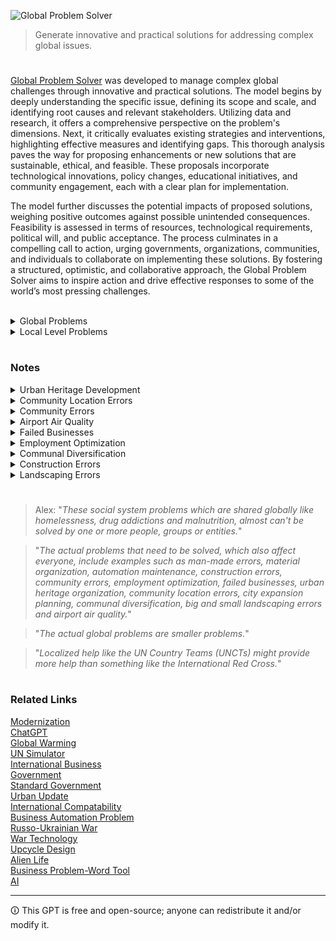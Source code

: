 ![Global Problem Solver](https://github.com/sourceduty/Global-Problems/assets/123030236/077a5d3a-16e2-435b-bd6b-26da169711b2)

> Generate innovative and practical solutions for addressing complex global issues.

#

[Global Problem Solver](https://chat.openai.com/g/g-2sjHPTA5y-global-problem-solver) was developed to manage complex global challenges through innovative and practical solutions. The model begins by deeply understanding the specific issue, defining its scope and scale, and identifying root causes and relevant stakeholders. Utilizing data and research, it offers a comprehensive perspective on the problem's dimensions. Next, it critically evaluates existing strategies and interventions, highlighting effective measures and identifying gaps. This thorough analysis paves the way for proposing enhancements or new solutions that are sustainable, ethical, and feasible. These proposals incorporate technological innovations, policy changes, educational initiatives, and community engagement, each with a clear plan for implementation.

The model further discusses the potential impacts of proposed solutions, weighing positive outcomes against possible unintended consequences. Feasibility is assessed in terms of resources, technological requirements, political will, and public acceptance. The process culminates in a compelling call to action, urging governments, organizations, communities, and individuals to collaborate on implementing these solutions. By fostering a structured, optimistic, and collaborative approach, the Global Problem Solver aims to inspire action and drive effective responses to some of the world’s most pressing challenges.

<br>

<details><summary>Global Problems</summary>
<br>

### Global Problems

```
1. Climate Change
2. Biodiversity Loss
3. Ocean Acidification
4. Freshwater Scarcity
5. Air Pollution
6. Deforestation
7. Soil Degradation
8. Overfishing
9. Global Health Inequities
10. Pandemic Preparedness
11. Antimicrobial Resistance
12. Non-communicable Diseases
13. Mental Health Disorders
14. Malnutrition
15. Hunger and Food Insecurity
16. Obesity
17. Unsafe Water and Sanitation
18. Energy Security
19. Fossil Fuel Dependency
20. Nuclear Safety
21. Renewable Energy Adoption
22. Waste Management
23. Plastic Pollution
24. Hazardous Chemicals
25. Urban Sprawl
26. Infrastructure Decay
27. Traffic Congestion
28. Public Transport Deficiency
29. Housing Affordability
30. Homelessness
31. Unemployment
32. Underemployment
33. Labor Rights Violations
34. Child Labor
35. Forced Labor
36. Gender Inequality
37. Racial Discrimination
38. LGBTQ+ Rights
39. Age Discrimination
40. Disability Rights
41. Refugee Crises
42. Forced Displacement
43. Human Trafficking
44. Political Instability
45. Terrorism
46. Armed Conflicts
47. Nuclear Proliferation
48. Cybersecurity Threats
49. Information Warfare
50. Data Privacy Issues
51. Misinformation and Disinformation
52. Intellectual Property Rights
53. Patent Wars
54. Digital Divide
55. Media Censorship
56. Freedom of Speech
57. Corruption
58. Judicial Inefficacy
59. Electoral Integrity
60. Political Polarization
61. Economic Inequality
62. Poverty
63. Wealth Concentration
64. Economic Sanctions
65. Global Trade Imbalances
66. Currency Instability
67. Debt Crises
68. Financial Market Volatility
69. Cryptocurrency Regulation
70. Agricultural Productivity
71. Land Use Conflicts
72. Water Rights Disputes
73. Desertification
74. Natural Disasters
75. Climate Adaptation
76. Sea Level Rise
77. Arctic Melting
78. Permafrost Thawing
79. Geoengineering
80. Space Debris
81. Space Exploration Ethics
82. Bioethics
83. Genetic Engineering
84. AI Ethics
85. AI and Automation Job Displacement
86. Technological Unemployment
87. Digital Literacy
88. Education Access
89. Quality of Education
90. Student Debt
91. Cultural Preservation
92. Heritage Site Conservation
93. Animal Welfare
94. Zoonotic Diseases
95. Veterinary Public Health
96. Invasive Species
97. Pesticide Use
98. Fertilizer Runoff
99. Acid Rain
100. Global Governance
101. Aging Population
102. Youth Unemployment
103. Maternal Health
104. Infant Mortality
105. Immunization Rates
106. Healthcare Accessibility
107. Healthcare Affordability
108. Endemic Diseases
109. Epidemic Outbreaks
110. Health System Resilience
111. Drug Accessibility
112. Quality of Pharmaceuticals
113. Biomedical Research Funding
114. Mental Health Stigma
115. Psychological Support Services
116. Dietary Shifts
117. Food Waste
118. Crop Diversity
119. GMO Controversies
120. Organic Farming
121. Sustainable Agriculture
122. Aquaculture Impacts
123. Land Grabbing
124. Smallholder Farmer Support
125. Agricultural Subsidies
126. Food Labeling Laws
127. Nutrition Education
128. Sustainable Diets
129. Ecosystem Services
130. Wildlife Conservation
131. Elephant Poaching
132. Rhino Poaching
133. Shark Finning
134. Coral Reef Degradation
135. Marine Protected Areas
136. Ocean Noise Pollution
137. Deep Sea Mining
138. Arctic Sovereignty
139. Antarctic Conservation
140. Tropical Forest Conservation
141. Savanna Preservation
142. Peatland Protection
143. Wetland Restoration
144. Drought Management
145. Flood Risk Management
146. Hurricane Preparedness
147. Earthquake Resilience
148. Volcanic Activity Monitoring
149. Tsunami Warning Systems
150. Disaster Relief Coordination
151. Climate Refugees
152. Environmental Migration
153. Disaster Recovery Planning
154. Sustainable Cities
155. Green Building
156. Smart Urban Planning
157. Public Space Utilization
158. Urban Biodiversity
159. Heat Island Effect
160. Light Pollution
161. Noise Pollution
162. Air Quality Monitoring
163. Indoor Air Quality
164. Occupational Health and Safety
165. Worker Welfare
166. Fair Trade
167. Sustainable Fashion
168. Circular Economy
169. Resource Efficiency
170. Supply Chain Transparency
171. Product Lifecycle Assessment
172. Zero Waste Initiatives
173. Recycling Rates
174. Upcycling Practices
175. E-waste Management
176. Water Footprint Reduction
177. Carbon Footprint Calculation
178. Greenhouse Gas Emissions Trading
179. Carbon Capture and Storage
180. Renewable Energy Certificates
181. Energy Efficiency Standards
182. Sustainable Transport
183. Electric Vehicles
184. Public Transit Expansion
185. Bicycle Infrastructure
186. Pedestrianization
187. Green Space Development
188. Reforestation
189. Afforestation
190. Soil Conservation
191. Land Restoration
192. Biochar Utilization
193. Agroforestry
194. Wildlife Corridors
195. Species Reintroduction
196. Conservation Breeding
197. Exotic Pet Trade
198. Wildlife Smuggling
199. Biodiversity Monitoring
200. Global Environmental Governance
201. Soil Salinization
202. Overgrazing
203. Loss of Indigenous Knowledge
204. Cultural Erosion
205. Language Extinction
206. Digital Rights Management
207. Access to Internet
208. Net Neutrality
209. E-Government
210. Online Voting Security
211. Mass Surveillance
212. Privacy Laws
213. Biometric Data Protection
214. Drone Regulation
215. Robotics in the Workplace
216. Ethical AI Development
217. Machine Learning Bias
218. Algorithm Transparency
219. Facial Recognition Ethics
220. Tech Monopolies
221. Economic Decoupling
222. Global Supply Chain Vulnerability
223. Trade Protectionism
224. Economic Espionage
225. Currency Manipulation
226. Financial Inclusion
227. Microfinance
228. Mobile Banking
229. Impact Investing
230. Sustainable Finance
231. Green Bonds
232. Social Impact Bonds
233. Corporate Social Responsibility
234. Ethical Investing
235. Business Ethics
236. Corporate Governance
237. Shareholder Activism
238. Stakeholder Engagement
239. Non-profit Effectiveness
240. Philanthropy Impact
241. Charity Accountability
242. Volunteerism
243. Community Organizing
244. Civic Engagement
245. Public Participation
246. Social Movements
247. Grassroots Campaigns
248. Political Activism
249. Electoral Reform
250. Voter Accessibility
251. Campaign Finance Reform
252. Lobbying Transparency
253. Judicial Reform
254. Legal Aid Accessibility
255. Prison Reform
256. Rehabilitation Programs
257. Death Penalty
258. Drug Policy
259. Alcohol Abuse
260. Tobacco Control
261. Addiction Treatment
262. Harm Reduction
263. Youth Programs
264. Elderly Care
265. Social Security Sustainability
266. Disability Access
267. Mental Health Facilities
268. Psychiatric Care
269. Cultural Competence in Healthcare
270. Integrative Medicine
271. Alternative Energy Sources
272. Energy Storage Technologies
273. Smart Grid Technology
274. Nuclear Fusion
275. Hydrogen Economy
276. Sustainable Biofuels
277. Carbon Pricing
278. Emissions Reduction Targets
279. Climate Finance
280. Climate Justice
281. Environmental Law
282. Water Management
283. Water Pollution
284. Heavy Metal Contamination
285. Air Quality Regulations
286. Noise Regulation
287. Radiation Exposure
288. Electromagnetic Field Exposure
289. Pesticide Regulations
290. Chemical Safety
291. Hazardous Waste Management
292. Radioactive Waste Management
293. Brownfield Redevelopment
294. Land Use Planning
295. Urban Regeneration
296. Park Development
297. Wildlife Management
298. Ecotourism
299. Sustainable Travel
300. Heritage Conservation
```

<br>
</details>
<details><summary>Local Level Problems</summary>
<br>

- Infrastructure maintenance issues
- Urban planning challenges
- Environmental health concerns
- Community and social cohesion
- Economic disparities
- Employment issues
- Health regulation compliance
- Safety regulation compliance
- Education quality gaps
- Skill development challenges
- Cultural heritage preservation
- Transport inefficiencies
- Mobility issues
- Local environmental sustainability
- Water supply maintenance
- Sewage system upkeep
- Public transportation maintenance
- Power grid reliability
- Waste management problems
- Zoning regulation issues
- Overcrowding in urban areas
- Underutilization of land
- Air pollution control
- Water pollution control
- Noise pollution control
- Urban biodiversity conservation
- Green space integration
- Social fragmentation
- Marginalized group inclusion
- Localized poverty
- Underemployment
- Job-skills mismatch
- Small business challenges
- Food safety issues
- Public health standards enforcement
- Healthcare infrastructure gaps
- Rural education access
- Inclusive education systems
- Workplace safety standards
- High-risk industry regulation
- Historical site preservation
- Urban-rural connectivity
- Disability accessibility in transport
- Local resource management
- Sustainable community practices
- Green building standards
- Renewable energy adoption
- Urban resilience planning
- Community disaster preparedness
- Local tourism management
- Affordable housing development

<br>
</details>

#
### Notes

<details><summary>Urban Heritage Development</summary>
<br>

Urban heritage development is an essential aspect of city planning and cultural preservation, focusing on maintaining and revitalizing historical and cultural sites within urban areas. This development aims to strike a balance between modern growth and the preservation of a city's historical identity. By safeguarding architectural landmarks, traditional neighborhoods, and cultural landscapes, cities can maintain their unique character and historical continuity. Urban heritage development not only protects the physical structures but also preserves the stories, traditions, and cultural practices associated with these places, ensuring that they remain a living part of the city's fabric.

A key component of urban heritage development is the integration of heritage sites into contemporary urban life. This involves adaptive reuse of historical buildings, where old structures are repurposed for modern use while retaining their historical significance. For example, converting an old factory into a museum or a residential complex can breathe new life into a neglected area, making it relevant and functional for current urban needs. This approach not only preserves the historical value but also supports sustainable development by reducing the need for new construction and utilizing existing resources efficiently.

Community involvement is crucial in the success of urban heritage development projects. Engaging local communities in the planning and decision-making processes helps ensure that the development reflects the collective memory and identity of the inhabitants. Public consultations, heritage walks, and educational programs can raise awareness and foster a sense of ownership among residents. This participatory approach not only enriches the heritage development process but also strengthens community bonds and encourages a deeper appreciation of the city's historical assets.

Economic benefits also play a significant role in urban heritage development. Preserved and well-maintained heritage sites can attract tourism, boosting local economies and creating job opportunities. Heritage tourism often leads to increased investment in infrastructure, hospitality, and services, further stimulating urban growth. Additionally, the aesthetic and cultural appeal of preserved heritage areas can enhance property values and attract new businesses and residents, contributing to the overall economic vitality of the city. Through thoughtful urban heritage development, cities can create vibrant, dynamic environments that honor their past while embracing the future.

<br>
</details>

<details><summary>Community Location Errors</summary>
<br>

Community location errors refer to inaccuracies in determining the physical location of a community, which can have significant implications for various sectors such as public health, urban planning, and disaster response. These errors arise from misinterpretations of geographical data, outdated mapping resources, or technological limitations in GPS and geolocation services. For instance, emergency responders might be dispatched to incorrect addresses due to flawed location data, potentially delaying critical aid and causing harm. Accurate community location data is crucial for effective planning and service delivery, highlighting the need for continuous updates and validation of geographic information systems (GIS).

One major cause of community location errors is the reliance on outdated maps and records. Many communities, especially in rapidly developing regions, undergo significant changes that are not promptly reflected in mapping databases. Urban sprawl, new infrastructure, and changes in municipal boundaries can all contribute to discrepancies in location data. Additionally, rural areas often suffer from less precise mapping efforts, compounding the problem. Updating and maintaining accurate maps is a challenging but essential task to mitigate location errors and ensure all communities are correctly represented.

Technological limitations also play a significant role in community location errors. GPS technology, while generally reliable, can experience inaccuracies due to signal obstructions from buildings, natural features, or atmospheric conditions. These inaccuracies are more pronounced in dense urban environments where tall structures can interfere with satellite signals. Furthermore, the precision of consumer-grade GPS devices and applications can vary, leading to errors in identifying exact locations. Advances in technology and increased investment in high-quality geospatial data are necessary to reduce these errors and improve the accuracy of location-based services.

The impact of community location errors extends beyond emergency response and urban planning. These inaccuracies can affect socioeconomic analyses, environmental studies, and resource allocation. For example, public health initiatives targeting specific communities may fail if the location data is incorrect, resulting in resources being misallocated. Similarly, environmental assessments that rely on precise location data might yield flawed results, affecting conservation efforts and policy decisions. Addressing community location errors is therefore not just a technical challenge but a critical issue for ensuring equitable and effective service delivery and planning in various fields.

<br>
</details>

<details><summary>Community Errors</summary>
<br>

Community errors occur when groups or communities make collective mistakes due to shared biases, misinformation, or poor decision-making processes. These errors can stem from a variety of sources, including the spread of false information, a lack of critical thinking, and the influence of charismatic but misguided leaders. When a community relies too heavily on consensus without sufficient scrutiny, it can lead to significant misjudgments. For example, a community might resist necessary public health measures due to widespread misinformation about vaccines, resulting in lower vaccination rates and increased disease outbreaks.

Another common cause of community errors is groupthink, where the desire for harmony or conformity in the group results in irrational or dysfunctional decision-making outcomes. In such scenarios, members of the community suppress dissenting opinions, fail to critically analyze alternative ideas, and ignore potential risks. This phenomenon can be particularly problematic in communities with strong social bonds and a high value placed on cohesion. Historical examples include policy decisions in political groups or corporate boards where critical voices were sidelined, leading to disastrous outcomes like economic crises or environmental catastrophes.

Addressing community errors requires fostering a culture of critical thinking and open dialogue. Encouraging diverse perspectives and constructive criticism can help mitigate the risk of collective mistakes. Education plays a vital role in equipping community members with the skills to evaluate information critically and make informed decisions. Additionally, creating transparent decision-making processes and holding leaders accountable can reduce the incidence of errors. By actively working to recognize and correct these errors, communities can make more resilient and informed decisions, ultimately leading to better outcomes for all members.

<br>
</details>

<details><summary>Airport Air Quality</summary>
<br>

Airport air quality is a significant concern due to the high levels of pollution generated by aircraft operations, ground vehicles, and airport facilities. Aircraft emissions are a major contributor, releasing pollutants such as nitrogen oxides (NOx), carbon monoxide (CO), volatile organic compounds (VOCs), and particulate matter (PM) into the atmosphere. These pollutants can degrade air quality in and around airports, posing health risks to passengers, airport workers, and nearby residents. The high volume of aircraft movements, especially at busy international airports, exacerbates these emissions, leading to elevated pollution levels.

Ground vehicles, including baggage carts, fuel trucks, and shuttle buses, also contribute to airport air quality issues. Many of these vehicles are powered by diesel engines, which emit substantial amounts of NOx and PM. Despite efforts to electrify ground support equipment and improve fuel efficiency, the transition is gradual, and diesel-powered vehicles remain prevalent. Additionally, the constant operation of these vehicles in confined spaces, such as airport terminals and tarmacs, can lead to localized air quality problems, further affecting the health and safety of airport personnel and travelers.

Airport facilities, including terminals, maintenance hangars, and fuel storage areas, also play a role in air quality degradation. These facilities often use large amounts of energy for heating, cooling, and lighting, contributing to emissions from power plants. Furthermore, maintenance activities, such as painting and fueling, release VOCs and other pollutants into the air. Airports are increasingly implementing green building practices and energy-efficient technologies to mitigate these emissions, but the overall impact on air quality remains a concern.

The health effects of poor air quality at airports are well-documented. Exposure to elevated levels of NOx, PM, and VOCs can cause respiratory problems, cardiovascular diseases, and exacerbate existing health conditions like asthma. Airport workers, who spend extended periods in these environments, are particularly vulnerable. Studies have shown that airport employees, especially those working on the tarmac, have higher rates of respiratory issues compared to the general population. Passengers, although exposed for shorter durations, can also experience adverse effects, particularly if they have preexisting health conditions.

Addressing air quality at airports requires a multifaceted approach. This includes adopting cleaner technologies for aircraft and ground vehicles, improving operational practices to reduce emissions, and enhancing monitoring and mitigation strategies. Many airports are investing in electric ground support equipment, alternative fuels, and more efficient aircraft designs. Regulatory bodies are also setting stricter emission standards and encouraging the use of sustainable aviation fuels. Comprehensive air quality monitoring systems are essential to assess the effectiveness of these measures and ensure compliance with environmental standards, ultimately protecting the health of all airport users and nearby communities.

<br>
</details>

<details><summary>Failed Businesses</summary>
<br>

Failed businesses can have a profound impact on the global marketplace, influencing economic conditions, employment rates, and market confidence. When a company goes under, it often leads to job losses, which in turn can affect consumer spending and economic stability in the affected regions. This ripple effect can stretch across borders, particularly if the business is a multinational corporation. The sudden unemployment of a large workforce can reduce disposable incomes, lower demand for goods and services, and hinder economic growth. For example, the collapse of a major retailer can devastate local suppliers and manufacturers, creating a domino effect that disrupts entire supply chains.

The failure of a business can also influence investor sentiment and market confidence. Financial markets are highly sensitive to the success and failure of companies, especially those with significant market capitalization or critical roles in their industries. When prominent businesses fail, it can trigger a loss of confidence among investors, leading to stock market volatility and reduced investment in similar ventures. This can result in tighter credit conditions as financial institutions become more cautious, potentially stifacing innovation and the growth of new businesses. Moreover, the perceived instability can lead to shifts in capital flows, with investors seeking safer markets and investments, further impacting global economic dynamics.

Additionally, failed businesses can prompt regulatory and policy changes aimed at preventing future collapses and protecting the economy. Governments and regulatory bodies may implement stricter oversight and more robust financial regulations to mitigate the risk of similar failures. This can alter the business environment, potentially increasing the cost of compliance for all companies and influencing the ways businesses operate and compete. For instance, the fallout from financial crises has historically led to significant regulatory reforms in the banking and financial sectors, affecting global trade and investment patterns. Ultimately, the failure of businesses not only reshapes the competitive landscape but also drives systemic changes that can redefine the rules of the global marketplace.

<br>
</details>

<details><summary>Employment Optimization</summary>
<br>

Employment optimization involves strategically aligning workforce capabilities with organizational goals to maximize productivity and efficiency. This process requires a thorough understanding of both the current and future needs of the organization, as well as the skills and aspirations of the employees. By optimizing employment, companies can ensure that the right people are in the right roles, enhancing job satisfaction and reducing turnover. Effective employment optimization considers factors such as talent acquisition, employee development, performance management, and succession planning.

One key aspect of employment optimization is talent acquisition, which involves not only attracting but also selecting the best candidates for the job. This process can be enhanced through the use of advanced analytics and data-driven decision-making tools that help identify the most suitable candidates based on their skills, experience, and cultural fit. Additionally, leveraging technology such as artificial intelligence and machine learning can streamline the recruitment process, making it more efficient and reducing the time to hire. By focusing on finding the right talent from the outset, organizations can build a strong foundation for future success.

Employee development is another critical component of employment optimization. This includes ongoing training and professional development opportunities that enable employees to acquire new skills and advance their careers. By investing in employee development, organizations can not only improve their workforce's capabilities but also boost employee morale and engagement. This, in turn, leads to higher productivity and a more innovative work environment. Regular performance evaluations and feedback mechanisms are essential in this process, as they help identify areas for improvement and ensure that employees are on track to meet their career goals.

Finally, succession planning is a vital element of employment optimization, ensuring that organizations are prepared for future changes in leadership and key positions. This involves identifying and developing internal talent to fill critical roles when they become vacant. By having a robust succession plan in place, organizations can minimize disruptions and maintain continuity in their operations. Moreover, succession planning fosters a culture of leadership development and career growth, motivating employees to strive for higher positions within the company. In summary, employment optimization is a comprehensive approach that encompasses various strategies to enhance workforce effectiveness and align it with organizational objectives.

<br>
</details>

<details><summary>Communal Diversification</summary>
<br>

Communal diversification refers to the process by which a community becomes more varied in its demographic composition, including aspects such as ethnicity, culture, socioeconomic status, and religion. This diversification often results from migration, economic shifts, and changes in social policies. As communities diversify, they typically experience a blending of traditions, languages, and practices, which can enrich the cultural fabric and foster greater understanding and collaboration among different groups. The introduction of diverse perspectives can lead to innovative solutions to communal problems and create a more dynamic and resilient community.

However, communal diversification also presents challenges. Differences in cultural norms and values can sometimes lead to misunderstandings or conflicts. These challenges necessitate proactive measures to promote inclusivity and mutual respect. Effective communication, community engagement initiatives, and inclusive policymaking are essential to managing the potential friction that can arise in diverse communities. Additionally, ensuring equitable access to resources and opportunities for all community members helps to mitigate the risks of marginalization and social fragmentation.

Ultimately, communal diversification can significantly contribute to the social and economic vitality of a community. By embracing diversity, communities can attract a broader range of talents and ideas, which can drive economic growth and innovation. Furthermore, diverse communities are often better equipped to adapt to global changes and challenges, as they can draw on a wide array of experiences and knowledge. The key to harnessing the benefits of communal diversification lies in fostering an environment of inclusivity and mutual respect, where all members feel valued and empowered to contribute to the community's overall well-being.

<br>
</details>

<details><summary>Construction Errors</summary>
<br>

Construction errors can have profound impacts on global markets and communities, often leading to significant financial losses, delays, and even safety hazards. These errors can range from minor mistakes, such as incorrect measurements, to major oversights, like the use of substandard materials or flawed structural designs. When such errors occur, they can necessitate costly repairs or complete reconstruction, which can drastically inflate the budget of a project. These increased costs are not only a burden for construction companies but can also affect investors and stakeholders, leading to decreased confidence in the construction sector and broader economic repercussions.

On a global scale, construction errors can disrupt supply chains and affect international trade. For instance, if a major infrastructure project, such as a bridge or a port, encounters significant construction issues, it can delay its completion and, in turn, impede the flow of goods and services. This can lead to bottlenecks in supply chains, increasing the costs of goods and causing delays in delivery times. Moreover, multinational companies relying on these infrastructure projects may face operational challenges, which can affect their profitability and stock prices, thereby influencing global markets.

The impact on communities is equally significant. Construction errors in residential buildings, schools, or hospitals can pose serious safety risks, potentially endangering lives. In developing countries, where regulatory oversight may be weaker, the consequences can be particularly severe, with poorly constructed buildings collapsing and causing fatalities. Even in developed nations, high-profile construction failures can erode public trust in engineering and architectural standards. Additionally, the need for rebuilding or repairing faulty structures can displace residents and disrupt daily life, causing social and economic stress within affected communities.

Furthermore, construction errors can lead to legal and reputational repercussions for the companies involved. Lawsuits and compensation claims can result in substantial financial losses and long-term damage to a company's reputation. This can make it more difficult for these companies to secure future contracts, further impacting their financial stability and market position. In severe cases, construction errors can lead to increased regulation and stricter building codes, which, while intended to prevent future mistakes, can also increase costs and slow down project timelines. These factors collectively highlight the far-reaching effects of construction errors, underscoring the importance of meticulous planning, rigorous quality control, and adherence to safety standards in the construction industry.

<br>
</details>

<details><summary>Landscaping Errors</summary>
<br>

Landscaping, whether on a large or small scale, plays a critical role in shaping the aesthetic and functional aspects of communities and marketplaces. However, errors in landscaping can have significant negative impacts. One common large-scale error is the improper selection of plant species, leading to issues such as invasive species spreading and disrupting local ecosystems. These invasive plants can outcompete native species, resulting in a loss of biodiversity and negatively affecting the local wildlife that depends on native plants for food and habitat. The visual appeal of the community may also suffer, as invasive species often do not blend well with the natural landscape, creating an unbalanced and unattractive environment.

Small-scale landscaping errors, while seemingly minor, can also have far-reaching effects. For example, incorrect placement of plants, such as planting shade-loving species in direct sunlight, can lead to poor plant health and increased maintenance costs. This not only diminishes the aesthetic value of the property but can also reduce property values and discourage potential buyers or renters. Additionally, poorly maintained landscapes can become eyesores, detracting from the overall appearance of the neighborhood and potentially leading to a decline in community pride and cohesion.

The impact of landscaping errors extends beyond residential areas to commercial marketplaces. In these settings, the visual appeal of the landscaping can significantly influence consumer behavior. Large-scale errors, such as the use of harsh, non-native plants or overly complex designs, can make the space feel unwelcoming and deter customers. This can lead to decreased foot traffic and lower sales for businesses. Conversely, well-designed and maintained landscaping can create a pleasant shopping environment, encouraging customers to spend more time and money in the area.

Water management is another critical aspect where both large and small landscaping errors can have detrimental effects. Over-irrigation or poor drainage planning can lead to water wastage, increased costs, and potential damage to property and infrastructure. In large-scale projects, improper water management can exacerbate local water scarcity issues, especially in drought-prone areas, leading to conflicts within the community. On a smaller scale, waterlogged gardens can become breeding grounds for pests such as mosquitoes, posing health risks to residents.

Lastly, landscaping errors can have financial implications for communities and marketplaces. Large-scale mistakes often require costly remediation efforts, such as removing invasive species or redesigning and replanting large areas. These costs can be a burden on local governments or homeowners' associations, potentially leading to increased taxes or fees for residents. Small-scale errors, while less costly to fix, can add up over time and lead to higher maintenance expenses. For businesses, poorly executed landscaping can result in lost revenue and a need for frequent updates to keep the space attractive, diverting funds from other important areas of operation. Overall, avoiding landscaping errors through careful planning and execution is crucial for maintaining the economic and social vitality of communities and marketplaces.

<br>
</details>

#

> Alex: "*These social system problems which are shared globally like homelessness, drug addictions and malnutrition, almost can't be solved by one or more people, groups or entities.*"

> "*The actual problems that need to be solved, which also affect everyone, include examples such as man-made errors, material organization, automation maintenance, construction errors, community errors, employment optimization, failed businesses, urban heritage organization, community location errors, city expansion planning, communal diversification, big and small landscaping errors and airport air quality.*"

> "*The actual global problems are smaller problems.*"

> "*Localized help like the UN Country Teams (UNCTs) might provide more help than something like the International Red Cross.*"

#
### Related Links

[Modernization](https://github.com/sourceduty/Modernization)
<br>
[ChatGPT](https://github.com/sourceduty/ChatGPT)
<br>
[Global Warming](https://github.com/sourceduty/Global_Warming)
<br>
[UN Simulator](https://github.com/sourceduty/UN_Simulator)
<br>
[International Business](https://github.com/sourceduty/International_Business)
<br>
[Government](https://github.com/sourceduty/Government)
<br>
[Standard Government](https://github.com/sourceduty/Standard_Government)
<br>
[Urban Update](https://github.com/sourceduty/Urban_Update)
<br>
[International Compatability](https://github.com/sourceduty/International_Compatibility)
<br>
[Business Automation Problem](https://github.com/sourceduty/Business_Automation_Problem)
<br>
[Russo-Ukrainian War](https://github.com/sourceduty/Russo-Ukrainian_War)
<br>
[War Technology](https://github.com/sourceduty/War_Technology)
<br>
[Upcycle Design](https://github.com/sourceduty/Upcycle_Design)
<br>
[Alien Life](https://github.com/sourceduty/Alien_Life)
<br>
[Business Problem-Word Tool](https://github.com/sourceduty/Business_Problem-Word_Tool)
<br>
[AI](https://github.com/sourceduty/AI)

***
🛈 This GPT is free and open-source; anyone can redistribute it and/or modify it.
